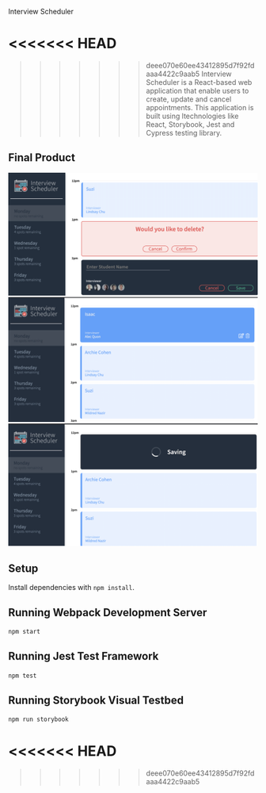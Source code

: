 Interview Scheduler

<<<<<<< HEAD
=======

>>>>>>> deee070e60ee43412895d7f92fdaaa4422c9aab5
Interview Scheduler is a React-based web application that enable users to create, update and cancel appointments.
This application is built using ltechnologies like React, Storybook, Jest and Cypress testing library.

## Final Product

!["Delete appointmoint"](https://github.com/BelenMaru/scheduler/blob/master/docs/appointment-deleting.png)
!["Editing appointment"](https://github.com/BelenMaru/scheduler/blob/master/docs/appointment-edit.png)
!["Saving appointment"](https://github.com/BelenMaru/scheduler/blob/master/docs/appointment-saving.png)


## Setup

Install dependencies with `npm install`.

## Running Webpack Development Server

```sh
npm start
```

## Running Jest Test Framework

```sh
npm test
```

## Running Storybook Visual Testbed

```sh
npm run storybook
```

<<<<<<< HEAD
=======


>>>>>>> deee070e60ee43412895d7f92fdaaa4422c9aab5
